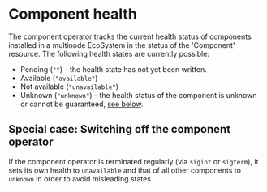 # Component health

The component operator tracks the current health status of components installed in a multinode EcoSystem
in the status of the 'Component' resource.
The following health states are currently possible:
- Pending (`""`) - the health state has not yet been written.
- Available (`"available"`)
- Not available (`"unavailable"`)
- Unknown (`"unknown"`) - the health status of the component is unknown or cannot be guaranteed,
  [see below](#special-case-switching-off-the-component-operator).

## Special case: Switching off the component operator

If the component operator is terminated regularly (via `sigint` or `sigterm`),
it sets its own health to `unavailable` and that of all other components to `unknown`
in order to avoid misleading states.